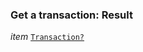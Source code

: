 

### Get a transaction: Result  
  
<article>

*item* [`Transaction?`](/docs/ssm-chaincode-models--page#ssm-chaincode-blockchain-content) 

</article>

